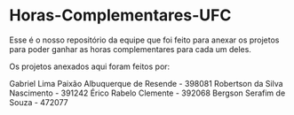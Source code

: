 # Horas-Complementares-UFC

Esse é o nosso repositório da equipe que foi feito para anexar os projetos para poder ganhar as horas complementares para cada um deles.

Os projetos anexados aqui foram feitos por:

Gabriel Lima Paixão Albuquerque de Resende - 398081
Robertson da Silva Nascimento - 391242
Érico Rabelo Clemente - 392068
Bergson Serafim de Souza - 472077
